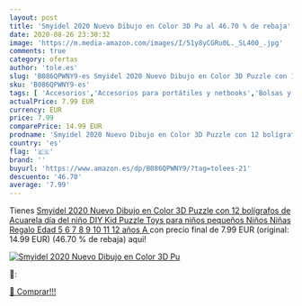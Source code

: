 ```yaml
---
layout: post
title: 'Smyidel 2020 Nuevo Dibujo en Color 3D Pu al 46.70 % de rebaja'
date: 2020-08-26 23:30:32
image: 'https://m.media-amazon.com/images/I/51y8yCGRu0L._SL400_.jpg'
comments: true
category: ofertas
author: 'tole.es'
slug: 'B086QPWNY9-es Smyidel 2020 Nuevo Dibujo en Color 3D Puzzle con 12...'
sku: 'B086QPWNY9-es'
tags: [ 'Accesorios','Accesorios para portátiles y netbooks','Bolsas y fundas para portátiles y netbooks','Informática','Juegos y Accesorios para PC','Mochilas para portátiles y netbooks','Videojuegos','bolígrafos', ]
actualPrice: 7.99 EUR
currency: EUR
price: 7.99
comparePrice: 14.99 EUR
prodname: 'Smyidel 2020 Nuevo Dibujo en Color 3D Puzzle con 12 bolígrafos de Acuarela  día del niño  DIY Kid Puzzle Toys para niños pequeños Niños Niñas Regalo Edad 5 6 7 8 9 10 11 12 años  A '
country: 'es'
flag: '🇪🇸'
brand: ''
buyurl: 'https://www.amazon.es/dp/B086QPWNY9/?tag=tolees-21'
descuento: '46.70'
average: '7.99'
---
```


Tienes [Smyidel 2020 Nuevo Dibujo en Color 3D Puzzle con 12 bolígrafos de Acuarela  día del niño  DIY Kid Puzzle Toys para niños pequeños Niños Niñas Regalo Edad 5 6 7 8 9 10 11 12 años  A ](https://www.amazon.es/dp/B086QPWNY9/?tag=tolees-21) con precio final de  7.99 EUR (original: 14.99 EUR) (46.70 %  de rebaja) aqui!

[![Smyidel 2020 Nuevo Dibujo en Color 3D Pu](https://m.media-amazon.com/images/I/51y8yCGRu0L._SL400_.jpg)](https://www.amazon.es/dp/B086QPWNY9/?tag=tolees-21)

🔎:


[🛒 Comprar!!!](https://www.amazon.es/dp/B086QPWNY9/?tag=tolees-21)
